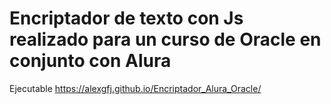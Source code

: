 # Encriptador de texto con Js realizado para un curso de Oracle en conjunto con Alura
Ejecutable
https://alexgfj.github.io/Encriptador_Alura_Oracle/
